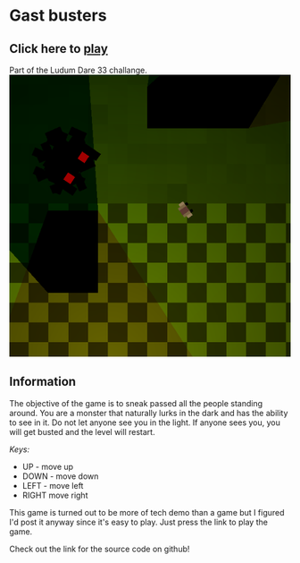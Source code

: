 # Gast busters


## Click here to [play](http://martus.se/ld33/gast/)

Part of the Ludum Dare 33 challange.
![Gameplay screenshot](screenshot/screen1.png)

## Information

The objective of the game is to sneak passed all the people standing around.
You are a monster that naturally lurks in the dark and has the ability to see in it.
Do not let anyone see you in the light.
If anyone sees you, you will get busted and the level will restart.

_Keys:_
 * UP - move up
 * DOWN -  move down
 * LEFT - move left
 * RIGHT move right

This game is turned out to be more of tech demo than a game but I figured I'd post it anyway since it's easy to play. Just press the link to play the game.

Check out the link for the source code on github!

